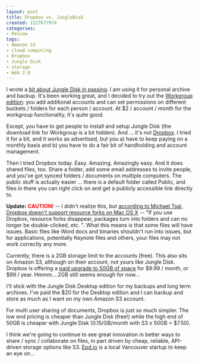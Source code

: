 ```yaml
--- 
layout: post
title: Dropbox vs. JungleDisk
created: 1227677974
categories: 
- Review
tags:
- Amazon S3
- cloud computing
- Dropbox
- Jungle Disk
- storage
- Web 2.0
---
```

<p>I wrote a <a href="http://www.bmannconsulting.com/archive/omnibus-bbq-jungle-disk-wordpress-etc/">bit about Jungle Disk in passing</a>. I am using it for personal archive and backup. It's been working great, and I decided to try out the <a href="http://www.jungledisk.com/workgroup/index.aspx">Workgroup edition</a>: you add additional accounts and can set permissions on different buckets / folders for each person / account. At $2 / account / month for the workgroup functionality, it's quite good.</p>

<p>Except, you have to get people to install and setup Jungle Disk (the download link for Workgroup is a bit hidden). And ... it's not <a href="http://getdropbox.com">Dropbox</a>. I tried it for a bit, and it works as advertised, but you a) have to keep paying on a monthly basis and b) you have to do a fair bit of handholding and account management.</p>

<p>Then I tried Dropbox today. Easy. Amazing. Amazingly easy. And it does shared files, too. Share a folder, add some email addresses to invite people, and you've got synced folders / documents on multiple computers. The public stuff is actually easier ... there is a default folder called Public, and files in there you can right click on and get a publicly accessible link directly to.</p>

<p><strong>Update:</strong> <strong style="color: red;">CAUTION!</strong> -- I didn't realize this, but <a href="http://mjtsai.com/blog/2008/11/26/dropbox/">according to Michael Tsai, Dropbox doesn't support resource forks on Mac OS X</a> -- "If you use Dropbox, resource forks disappear, packages turn into folders and can no longer be double-clicked, etc. ". What this means is that some files will have issues. Basic files like Word docs and binaries shouldn't run into issues, but for applications, potentially Keynote files and others, your files may not work correctly any more.</p>

<p>Currently, there is a 2GB storage limit to the accounts (free). This also sits on Amazon S3, although on their account, not yours like Jungle Disk. Dropbox is offering a <a href="https://db.tt/0HiQby3a">paid upgrade to 50GB of space</a> for $9.99 / month, or $99 / year. Hmmm....2GB still seems enough for now...</p>

<p>I'll stick with the Jungle Disk Desktop edition for my backups and long term archives. I've paid the $20 for the Desktop edition and I can backup and store as much as I want on my own Amazon S3 account.</p>

<p>For multi user sharing of documents, Dropbox is just so much simpler. The low end pricing is cheaper than Jungle Disk (free!) while the high end of 50GB is cheaper with Jungle Disk (0.15/GB/month with S3 x 50GB = $7.50).</p>

<p>I think we're going to continue to see great innovation in better ways to share  / sync / collaborate on files, in part driven by cheap, reliable, API-driven storage options like S3. <a href="http://epdio.com/">Epd.io</a> is a local Vancouver startup to keep an eye on...</p>
<!--break-->
